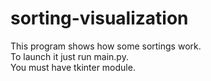 # sorting-visualization
This program shows how some sortings work.  
To launch it just run main.py.  
You must have tkinter module.
